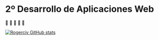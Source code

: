 # 2º Desarrollo de Aplicaciones Web
:construction_worker: :construction: :construction: :construction: :construction:

[![Rogerciv GitHub stats](https://github-readme-stats.vercel.app/api?username=rogerciv)](https://github.com/anuraghazra/github-readme-stats)
